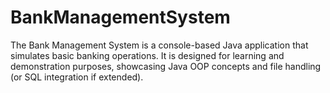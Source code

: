 # BankManagementSystem
The Bank Management System is a console-based Java application that simulates basic banking operations. It is designed for learning and demonstration purposes, showcasing Java OOP concepts and file handling (or SQL integration if extended).
